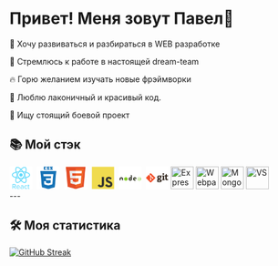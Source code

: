 <h1>Привет! Меня зовут Павел👋</h1>


🎯 Хочу развиваться и разбираться в WEB разработке

🥋 Стремлюсь к работе в настоящей dream-team

🔥 Горю желанием изучать новые фрэймворки

🤝 Люблю лаконичный и красивый код.

🚀 Ищу стоящий боевой проект

<h2>📚 Мой стэк</h2>
<div>
  <img src="https://github.com/devicons/devicon/blob/master/icons/react/react-original-wordmark.svg" title="React" alt="React" width="40" height="40"/>&nbsp;
  <img src="https://github.com/devicons/devicon/blob/master/icons/css3/css3-plain-wordmark.svg"  title="CSS3" alt="CSS" width="40" height="40"/>&nbsp;
  <img src="https://github.com/devicons/devicon/blob/master/icons/html5/html5-original.svg" title="HTML5" alt="HTML" width="40" height="40"/>&nbsp;
  <img src="https://github.com/devicons/devicon/blob/master/icons/javascript/javascript-original.svg" title="JavaScript" alt="JavaScript" width="40" height="40"/>&nbsp;
  <img src="https://github.com/devicons/devicon/blob/master/icons/nodejs/nodejs-original-wordmark.svg" title="NodeJS" alt="NodeJS" width="40" height="40"/>&nbsp;
  <img src="https://github.com/devicons/devicon/blob/master/icons/git/git-original-wordmark.svg" title="Git" **alt="Git" width="40" height="40"/>
  <img src="https://cdn.jsdelivr.net/gh/devicons/devicon/icons/express/express-original-wordmark.svg" title="Express" **alt="Express" width="40" height="40"/>
  <img src="https://cdn.jsdelivr.net/gh/devicons/devicon/icons/webpack/webpack-plain.svg" title="Webpack" **alt="Webpack" width="40" height="40"/>
  <img src="https://cdn.jsdelivr.net/gh/devicons/devicon/icons/mongodb/mongodb-original-wordmark.svg" title="MongoDB" **alt="MongoDB" width="40" height="40"/>
  <img src="https://cdn.jsdelivr.net/gh/devicons/devicon/icons/vscode/vscode-original.svg" title="VS" **alt="VS" width="40" height="40"/>
</div>
---
<h2>🛠 Моя статистика</h2>
<a href="https://git.io/streak-stats"><img src="http://github-readme-streak-stats.herokuapp.com?user=klimovich80&theme=prussian" alt="GitHub Streak" /></a>
